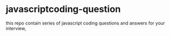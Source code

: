 # javascriptcoding-question
this repo contain series of javascript coding questions and answers for your interview,
